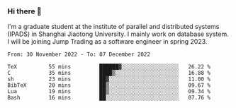 ### Hi there 👋

I'm a graduate student at the institute of parallel and distributed systems (IPADS) in Shanghai Jiaotong University. I mainly work on database system. I will be joining Jump Trading as a software engineer in spring 2023.

<!--START_SECTION:waka-->

```text
From: 30 November 2022 - To: 07 December 2022

TeX          55 mins         ██████▓░░░░░░░░░░░░░░░░░░   26.22 %
C            35 mins         ████▒░░░░░░░░░░░░░░░░░░░░   16.88 %
sh           23 mins         ██▓░░░░░░░░░░░░░░░░░░░░░░   11.00 %
BibTeX       20 mins         ██▒░░░░░░░░░░░░░░░░░░░░░░   09.67 %
Lua          19 mins         ██▒░░░░░░░░░░░░░░░░░░░░░░   09.34 %
Bash         16 mins         ██░░░░░░░░░░░░░░░░░░░░░░░   07.76 %
```

<!--END_SECTION:waka-->

<!--
**yqmmm/yqmmm** is a ✨ _special_ ✨ repository because its `README.md` (this file) appears on your GitHub profile.

Here are some ideas to get you started:

- 🔭 I’m currently working on ...
- 🌱 I’m currently learning ...
- 👯 I’m looking to collaborate on ...
- 🤔 I’m looking for help with ...
- 💬 Ask me about ...
- 📫 How to reach me: ...
- 😄 Pronouns: ...
- ⚡ Fun fact: ...
-->
